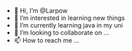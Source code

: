 - 👋 Hi, I’m @Larpow
- 👀 I’m interested in learning new things
- 🌱 I’m currently learning java in my uni
- 💞️ I’m looking to collaborate on ...
- 📫 How to reach me ...

<!---
Larpow/Larpow is a ✨ special ✨ repository because its `README.md` (this file) appears on your GitHub profile.
You can click the Preview link to take a look at your changes.
--->
